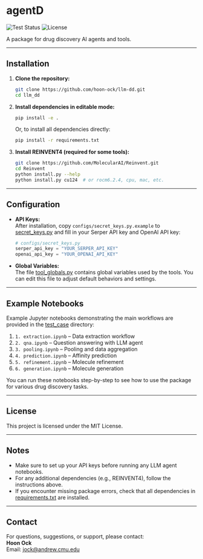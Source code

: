 # agentD

![Test Status](https://img.shields.io/github/actions/workflow/status/yourusername/llm-dd/python-app.yml?label=tests)
![License](https://img.shields.io/github/license/yourusername/llm-dd)

A package for drug discovery AI agents and tools.

---

## Installation

1. **Clone the repository:**
    ```sh
    git clone https://github.com/hoon-ock/llm-dd.git
    cd llm_dd
    ```

2. **Install dependencies in editable mode:**
    ```sh
    pip install -e .
    ```
    Or, to install all dependencies directly:
    ```sh
    pip install -r requirements.txt
    ```

3. **Install REINVENT4 (required for some tools):**
    ```sh
    git clone https://github.com/MolecularAI/Reinvent.git
    cd Reinvent
    python install.py --help
    python install.py cu124  # or rocm6.2.4, cpu, mac, etc.
    ```

---

## Configuration

- **API Keys:**  
  After installation, copy `configs/secret_keys.py.example` to [secret_keys.py](http://_vscodecontentref_/0) and fill in your Serper API key and OpenAI API key:
    ```python
    # configs/secret_keys.py
    serper_api_key = "YOUR_SERPER_API_KEY"
    openai_api_key = "YOUR_OPENAI_API_KEY"
    ```

- **Global Variables:**  
  The file [tool_globals.py](http://_vscodecontentref_/1) contains global variables used by the tools. You can edit this file to adjust default behaviors and settings.

---

## Example Notebooks

Example Jupyter notebooks demonstrating the main workflows are provided in the [test_case](http://_vscodecontentref_/2) directory:

1. `1. extraction.ipynb` – Data extraction workflow
2. `2. qna.ipynb` – Question answering with LLM agent
3. `3. pooling.ipynb` – Pooling and data aggregation
4. `4. prediction.ipynb` – Affinity prediction
5. `5. refinement.ipynb` – Molecule refinement
6. `6. generation.ipynb` – Molecule generation

You can run these notebooks step-by-step to see how to use the package for various drug discovery tasks.

---

## License

This project is licensed under the MIT License.

---

## Notes

- Make sure to set up your API keys before running any LLM agent notebooks.
- For any additional dependencies (e.g., REINVENT4), follow the instructions above.
- If you encounter missing package errors, check that all dependencies in [requirements.txt](http://_vscodecontentref_/3) are installed.

---

## Contact

For questions, suggestions, or support, please contact:  
**Hoon Ock**  
Email: [jock@andrew.cmu.edu](mailto:jock@andrew.cmu.edu)